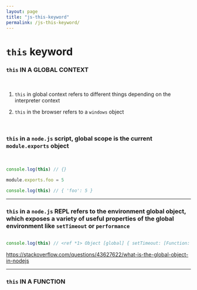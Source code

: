 ```yaml
---
layout: page
title: "js-this-keyword"
permalink: /js-this-keyword/
---
```


# `this` keyword

### **`this` IN A GLOBAL CONTEXT**

<br>

1. `this` in global context refers to different things depending on the interpreter context

2. `this` in the browser refers to a `windows` object

<br>

### `this` in a `node.js` script, global scope is the current `module.exports` object

<br>

```js
console.log(this) // {}

module.exports.foo = 5

console.log(this) // { 'foo': 5 }
```

---

### `this` in a `node.js` REPL refers to the environment global object, which exposes a variety of useful properties of the global environment like `setTimeout` or `performance`

```js

console.log(this) // <ref *1> Object [global] { setTimeout: [Function: setTimeout],  performance: Performance }

```
<https://stackoverflow.com/questions/43627622/what-is-the-global-object-in-nodejs>


---

### `this` IN A FUNCTION




